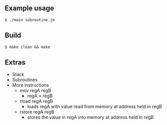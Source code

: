 ## Example usage
```
$ ./main subroutine.jm
```

## Build
```
$ make clean && make
```

## Extras
- Stack
- Subroutines
- More instructions
  - mov regA regB
    - regA = regB
  - rload regA regB
    - loads regA with value read from memory at address held in regB
  - rstore regA regB
    - stores the value in regA into memory at address held in regB
